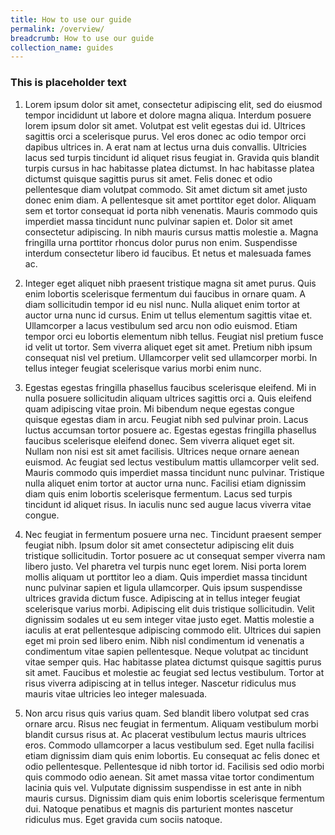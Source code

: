 ```yaml
---
title: How to use our guide
permalink: /overview/
breadcrumb: How to use our guide
collection_name: guides
---
```


### **This is placeholder text**

1. Lorem ipsum dolor sit amet, consectetur adipiscing elit, sed do eiusmod tempor incididunt ut labore et dolore magna aliqua. Interdum posuere lorem ipsum dolor sit amet. Volutpat est velit egestas dui id. Ultrices sagittis orci a scelerisque purus. Vel eros donec ac odio tempor orci dapibus ultrices in. A erat nam at lectus urna duis convallis. Ultricies lacus sed turpis tincidunt id aliquet risus feugiat in. Gravida quis blandit turpis cursus in hac habitasse platea dictumst. In hac habitasse platea dictumst quisque sagittis purus sit amet. Felis donec et odio pellentesque diam volutpat commodo. Sit amet dictum sit amet justo donec enim diam. A pellentesque sit amet porttitor eget dolor. Aliquam sem et tortor consequat id porta nibh venenatis. Mauris commodo quis imperdiet massa tincidunt nunc pulvinar sapien et. Dolor sit amet consectetur adipiscing. In nibh mauris cursus mattis molestie a. Magna fringilla urna porttitor rhoncus dolor purus non enim. Suspendisse interdum consectetur libero id faucibus. Et netus et malesuada fames ac.

2. Integer eget aliquet nibh praesent tristique magna sit amet purus. Quis enim lobortis scelerisque fermentum dui faucibus in ornare quam. A diam sollicitudin tempor id eu nisl nunc. Nulla aliquet enim tortor at auctor urna nunc id cursus. Enim ut tellus elementum sagittis vitae et. Ullamcorper a lacus vestibulum sed arcu non odio euismod. Etiam tempor orci eu lobortis elementum nibh tellus. Feugiat nisl pretium fusce id velit ut tortor. Sem viverra aliquet eget sit amet. Pretium nibh ipsum consequat nisl vel pretium. Ullamcorper velit sed ullamcorper morbi. In tellus integer feugiat scelerisque varius morbi enim nunc.

3. Egestas egestas fringilla phasellus faucibus scelerisque eleifend. Mi in nulla posuere sollicitudin aliquam ultrices sagittis orci a. Quis eleifend quam adipiscing vitae proin. Mi bibendum neque egestas congue quisque egestas diam in arcu. Feugiat nibh sed pulvinar proin. Lacus luctus accumsan tortor posuere ac. Egestas egestas fringilla phasellus faucibus scelerisque eleifend donec. Sem viverra aliquet eget sit. Nullam non nisi est sit amet facilisis. Ultrices neque ornare aenean euismod. Ac feugiat sed lectus vestibulum mattis ullamcorper velit sed. Mauris commodo quis imperdiet massa tincidunt nunc pulvinar. Tristique nulla aliquet enim tortor at auctor urna nunc. Facilisi etiam dignissim diam quis enim lobortis scelerisque fermentum. Lacus sed turpis tincidunt id aliquet risus. In iaculis nunc sed augue lacus viverra vitae congue.

4. Nec feugiat in fermentum posuere urna nec. Tincidunt praesent semper feugiat nibh. Ipsum dolor sit amet consectetur adipiscing elit duis tristique sollicitudin. Tortor posuere ac ut consequat semper viverra nam libero justo. Vel pharetra vel turpis nunc eget lorem. Nisi porta lorem mollis aliquam ut porttitor leo a diam. Quis imperdiet massa tincidunt nunc pulvinar sapien et ligula ullamcorper. Quis ipsum suspendisse ultrices gravida dictum fusce. Adipiscing at in tellus integer feugiat scelerisque varius morbi. Adipiscing elit duis tristique sollicitudin. Velit dignissim sodales ut eu sem integer vitae justo eget. Mattis molestie a iaculis at erat pellentesque adipiscing commodo elit. Ultrices dui sapien eget mi proin sed libero enim. Nibh nisl condimentum id venenatis a condimentum vitae sapien pellentesque. Neque volutpat ac tincidunt vitae semper quis. Hac habitasse platea dictumst quisque sagittis purus sit amet. Faucibus et molestie ac feugiat sed lectus vestibulum. Tortor at risus viverra adipiscing at in tellus integer. Nascetur ridiculus mus mauris vitae ultricies leo integer malesuada.

5. Non arcu risus quis varius quam. Sed blandit libero volutpat sed cras ornare arcu. Risus nec feugiat in fermentum. Aliquam vestibulum morbi blandit cursus risus at. Ac placerat vestibulum lectus mauris ultrices eros. Commodo ullamcorper a lacus vestibulum sed. Eget nulla facilisi etiam dignissim diam quis enim lobortis. Eu consequat ac felis donec et odio pellentesque. Pellentesque id nibh tortor id. Facilisis sed odio morbi quis commodo odio aenean. Sit amet massa vitae tortor condimentum lacinia quis vel. Vulputate dignissim suspendisse in est ante in nibh mauris cursus. Dignissim diam quis enim lobortis scelerisque fermentum dui. Natoque penatibus et magnis dis parturient montes nascetur ridiculus mus. Eget gravida cum sociis natoque.
